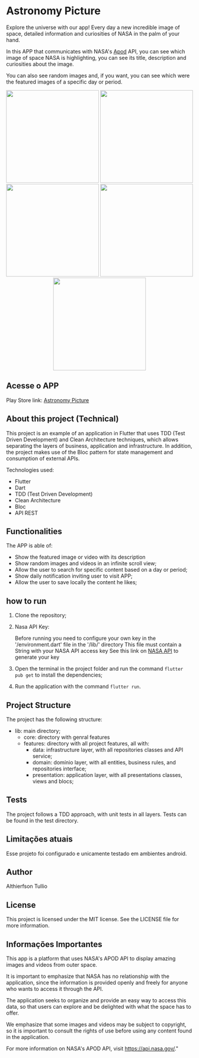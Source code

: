 # Astronomy Picture

Explore the universe with our app! Every day a new incredible image of space, detailed information and curiosities of NASA in the palm of your hand.

In this APP that communicates with NASA's [Apod](https://api.nasa.gov/) API, you can see which image of space NASA is highlighting, you can see its title, description and curiosities about the image.

You can also see random images and, if you want, you can see which were the featured images of a specific day or period.

<div align="center">
  <img src="https://user-images.githubusercontent.com/42945474/236709001-4cecff40-ad36-4557-bd11-78305429daad.jpg", width="250px"/>
  <img src="https://user-images.githubusercontent.com/42945474/236709088-b196bcee-e0b8-42c5-b0ac-3297f1b8bdd1.jpg", width="250px"/>
  <img src="https://user-images.githubusercontent.com/42945474/236709130-4cc5631b-60d6-4a07-b54f-3a11a74b56fa.jpg", width="250px"/>
  <img src="https://user-images.githubusercontent.com/42945474/236709156-e23d03d7-b00f-43fa-9ef5-ff0adf7ebbd3.jpg", width="250px"/>
  <img src="https://user-images.githubusercontent.com/42945474/236709169-e1f29a49-3b81-4f7c-aa29-5d985257d59e.jpg", width="250px"/>
</div>

## Acesse o APP
Play Store link: [Astronomy Picture](https://play.google.com/store/apps/details?id=com.cajuapps.astronomy_picture)

## About this project (Technical)

This project is an example of an application in Flutter that uses TDD (Test Driven Development) and Clean Architecture techniques, which allows separating the layers of business, application and infrastructure. In addition, the project makes use of the Bloc pattern for state management and consumption of external APIs.

Technologies used:
- Flutter
- Dart
- TDD (Test Driven Development)
- Clean Architecture
- Bloc
- API REST


## Functionalities
The APP is able of:

- Show the featured image or video with its description
- Show random images and videos in an infinite scroll view;
- Allow the user to search for specific content based on a day or period;
- Show daily notification inviting user to visit APP;
- Allow the user to save locally the content he likes;

## how to run
1. Clone the repository;

2. Nasa API Key:

      Before running you need to configure your own key in the '/environment.dart' file in the '/lib/' directory
      This file must contain a String with your NASA API access key
      See this link on [NASA API](https://api.nasa.gov/) to generate your key

3. Open the terminal in the project folder and run the command ```flutter pub get``` to install the dependencies;
4. Run the application with the command ```flutter run```.

## Project Structure
The project has the following structure:

- lib: main directory;
  - core: directory with genral features
  - features: directory with all project features, all with:
    - data: infrastructure layer, with all repositories classes and API service;
    - domain: domínio layer, with all entities, business rules, and repositories interface;
    - presentation: application layer, with all presentations classes, views and blocs;

## Tests
The project follows a TDD approach, with unit tests in all layers. Tests can be found in the test directory.

## Limitações atuais
Esse projeto foi configurado e unicamente testado em ambientes android.

## Author
Althierfson Tullio

## License
This project is licensed under the MIT license. See the LICENSE file for more information.

## Informações Importantes
This app is a platform that uses NASA's APOD API to display amazing images and videos from outer space.

It is important to emphasize that NASA has no relationship with the application, since the information is provided openly and freely for anyone who wants to access it through the API.

The application seeks to organize and provide an easy way to access this data, so that users can explore and be delighted with what the space has to offer.

We emphasize that some images and videos may be subject to copyright, so it is important to consult the rights of use before using any content found in the application.

For more information on NASA's APOD API, visit https://api.nasa.gov/."
